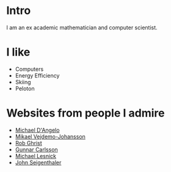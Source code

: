 # Intro

I am an ex academic mathematician and computer scientist.

# I like

- Computers
- Energy Efficiency
- Skiing
- Peloton

# Websites from people I admire

- [Michael D'Angelo](http://mldangelo.com/)
- [Mikael Vejdemo-Johansson](http://mikael.johanssons.org/)
- [Rob Ghrist](https://www2.math.upenn.edu/~ghrist/)
- [Gunnar Carlsson](http://math.stanford.edu/~gunnar/)
- [Michael Lesnick](https://www.albany.edu/~ml644186/)
- [John Seigenthaler](https://www.heatspring.com/instructors/john-siegenthaler)